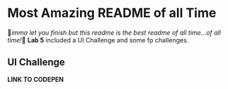 # Most Amazing README of all Time
:crown:_imma let you finish but this readme is the best readme of all time...of all time!_:crown:
**Lab 5** included a UI Challenge and some fp challenges. 

## UI Challenge
**LINK TO CODEPEN**
